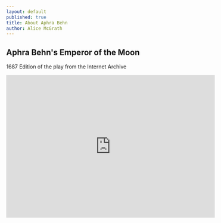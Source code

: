 ```yaml
---
layout: default
published: true
title: About Aphra Behn
author: Alice McGrath
---
```


## Aphra Behn's Emperor of the Moon

1687 Edition of the play from the Internet Archive

<iframe src="https://archive.org/embed/emperorofmoonfar00behn" width="560" height="384" frameborder="0" webkitallowfullscreen="true" mozallowfullscreen="true" allowfullscreen></iframe>

